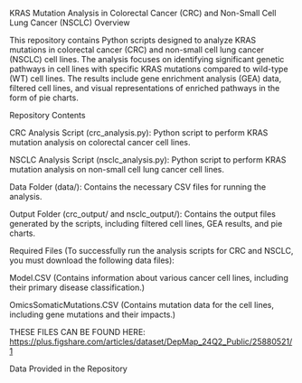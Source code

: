 KRAS Mutation Analysis in Colorectal Cancer (CRC) and Non-Small Cell Lung Cancer (NSCLC) Overview

This repository contains Python scripts designed to analyze KRAS mutations in colorectal cancer (CRC) and non-small cell lung cancer (NSCLC) cell lines. The analysis focuses on identifying significant genetic pathways in cell lines with specific KRAS mutations compared to wild-type (WT) cell lines. The results include gene enrichment analysis (GEA) data, filtered cell lines, and visual representations of enriched pathways in the form of pie charts.

Repository Contents

CRC Analysis Script (crc_analysis.py): Python script to perform KRAS mutation analysis on colorectal cancer cell lines.

NSCLC Analysis Script (nsclc_analysis.py): Python script to perform KRAS mutation analysis on non-small cell lung cancer cell lines.

Data Folder (data/): Contains the necessary CSV files for running the analysis.

Output Folder (crc_output/ and nsclc_output/): Contains the output files generated by the scripts, including filtered cell lines, GEA results, and pie charts.

Required Files (To successfully run the analysis scripts for CRC and NSCLC, you must download the following data files):

Model.CSV (Contains information about various cancer cell lines, including their primary disease classification.)

OmicsSomaticMutations.CSV (Contains mutation data for the cell lines, including gene mutations and their impacts.)

THESE FILES CAN BE FOUND HERE: https://plus.figshare.com/articles/dataset/DepMap_24Q2_Public/25880521/1

Data Provided in the Repository
